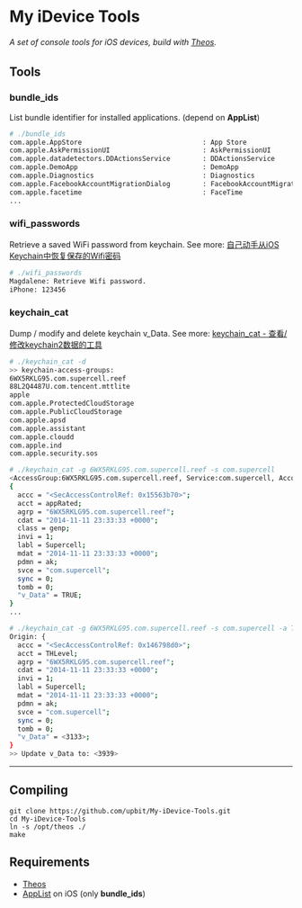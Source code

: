 # My iDevice Tools
###### A set of console tools for iOS devices, build with [Theos](http://iphonedevwiki.net/index.php/Theos/Setup).

## Tools

### bundle_ids
List bundle identifier for installed applications. (depend on **AppList**)

~~~sh
# ./bundle_ids
com.apple.AppStore                              : App Store
com.apple.AskPermissionUI                       : AskPermissionUI
com.apple.datadetectors.DDActionsService        : DDActionsService
com.apple.DemoApp                               : DemoApp
com.apple.Diagnostics                           : Diagnostics
com.apple.FacebookAccountMigrationDialog        : FacebookAccountMigrationDialog
com.apple.facetime                              : FaceTime
...
~~~

### wifi_passwords
Retrieve a saved WiFi password from keychain. See more: [自己动手从iOS Keychain中恢复保存的Wifi密码](http://blog.imaou.com/theos/2014/11/12/retrieve_wifi_password_from_keychain.html)

~~~sh
# ./wifi_passwords
Magdalene: Retrieve Wifi password.
iPhone: 123456
~~~


### keychain_cat
Dump / modify and delete keychain v_Data. See more: [keychain_cat - 查看/修改keychain2数据的工具](http://blog.imaou.com/theos/2014/12/26/keychain_cat_tool.html)

~~~sh
# ./keychain_cat -d
>> keychain-access-groups:
6WX5RKLG95.com.supercell.reef
88L2Q4487U.com.tencent.mttlite
apple
com.apple.ProtectedCloudStorage
com.apple.PublicCloudStorage
com.apple.apsd
com.apple.assistant
com.apple.cloudd
com.apple.ind
com.apple.security.sos

# ./keychain_cat -g 6WX5RKLG95.com.supercell.reef -s com.supercell
<AccessGroup:6WX5RKLG95.com.supercell.reef, Service:com.supercell, Account:appRated>
{
  accc = "<SecAccessControlRef: 0x15563b70>";
  acct = appRated;
  agrp = "6WX5RKLG95.com.supercell.reef";
  cdat = "2014-11-11 23:33:33 +0000";
  class = genp;
  invi = 1;
  labl = Supercell;
  mdat = "2014-11-11 23:33:33 +0000";
  pdmn = ak;
  svce = "com.supercell";
  sync = 0;
  tomb = 0;
  "v_Data" = TRUE;
}
...

# ./keychain_cat -g 6WX5RKLG95.com.supercell.reef -s com.supercell -a THLevel -v 99 -U
Origin: {
  accc = "<SecAccessControlRef: 0x146798d0>";
  acct = THLevel;
  agrp = "6WX5RKLG95.com.supercell.reef";
  cdat = "2014-11-11 23:33:33 +0000";
  invi = 1;
  labl = Supercell;
  mdat = "2014-11-11 23:33:33 +0000";
  pdmn = ak;
  svce = "com.supercell";
  sync = 0;
  tomb = 0;
  "v_Data" = <3133>;
}
>> Update v_Data to: <3939>
~~~

---------

## Compiling

```shell
git clone https://github.com/upbit/My-iDevice-Tools.git
cd My-iDevice-Tools
ln -s /opt/theos ./
make
```

## Requirements

* [Theos](http://iphonedevwiki.net/index.php/Theos/Setup)
* [AppList](http://iphonedevwiki.net/index.php/AppList) on iOS (only **bundle_ids**)
